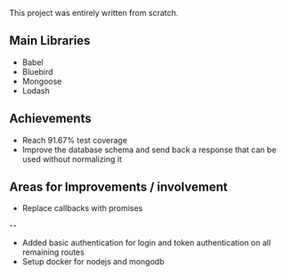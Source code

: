 This project was entirely written from scratch.

## Main Libraries

* Babel
* Bluebird
* Mongoose
* Lodash

## Achievements

* Reach 91.67% test coverage
* Improve the database schema and send back a response that can be used without normalizing it

## Areas for Improvements / involvement

* Replace callbacks with promises

--

* Added basic authentication for login and token authentication on all remaining routes
* Setup docker for nodejs and mongodb